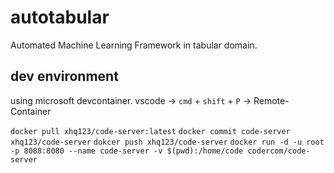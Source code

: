 # autotabular
Automated Machine Learning Framework in tabular domain.

## dev environment
using microsoft devcontainer.
vscode -> `cmd` + `shift` + `P` -> Remote-Container

`docker pull xhq123/code-server:latest`
`docker commit code-server xhq123/code-server`
`dokcer push xhq123/code-server`
`docker run -d -u root -p 8088:8080 --name code-server -v $(pwd):/home/code codercom/code-server`
